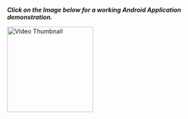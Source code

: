 <b><i>Click on the Image below for a working Android Application demonstration.</i></b>

<p align="left">
  <a href="https://drive.google.com/file/d/1f2gDoKxhfWzkBieqphgwFZPozWKFFZuP/view?usp=drive_link">
    <img src="https://drive.google.com/uc?export=view&id=1WujbLouiBdpRaRPEz1X1kk8kfZuE3aUG" alt="Video Thumbnail" style="width:200px; display: block;">
  </a>
</p>
